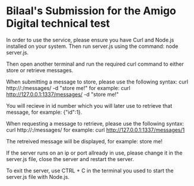 # Bilaal's Submission for the Amigo Digital technical test

In order to use the service, please ensure you have Curl and Node.js installed on your system. Then run server.js using the command: node server.js.

Then open another terminal and run the required curl command to either store or retrieve messages.

When submitting a message to store, please use the following syntax: curl http://<insert url here>:<insert port here>/messages/ -d "store me!" for example: curl http://127.0.0.1:1337/messages/ -d "store me!"

You will recieve in id number which you will later use to retrieve that message, for example: {"id":1}.

When requesting a message to retrieve, please use the following syntax: curl http://<insert url here>:<insert port here>/messages/<insert id number here> for example: curl http://127.0.0.1:1337/messages/1

The retreived message will be displayed, for example: store me!

If the server runs on an ip or port allready in use, please change it in the server.js file, close the server and restart the server.

To exit the server, use CTRL + C in the terminal you used to start the server.js file with Node.js.
